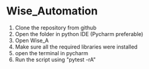# Wise_Automation
1. Clone the repository from github
2. Open the folder in python IDE (Pycharm preferable)
3. Open Wise_A
4. Make sure all the required libraries were installed
5. open the terminal in pycharm
6. Run the script using "pytest -rA"
